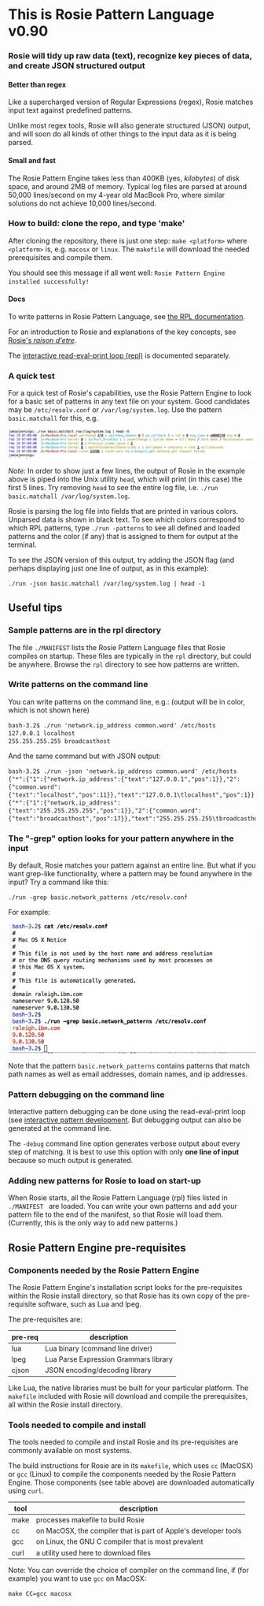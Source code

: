 # This is Rosie Pattern Language v0.90

### Rosie will tidy up raw data (text), recognize key pieces of data, and create JSON structured output

#### Better than regex

Like a supercharged version of Regular Expressions (regex), Rosie matches input text
against predefined patterns.

Unlike most regex tools, Rosie will also generate structured (JSON) output, and
will soon do all kinds of other things to the input data as it is being parsed.

#### Small and fast

The Rosie Pattern Engine takes less than 400KB (yes, *kilobytes*) of disk space, and around 2MB of
memory.  Typical log files are parsed at around 50,000 lines/second on my 4-year
old MacBook Pro, where similar solutions do not achieve 10,000 lines/second.

### How to build: clone the repo, and type 'make'

After cloning the repository, there is just one step: `make <platform>` where
`<platform>` is, e.g. `macosx` or `linux`.  The `makefile` will download the
needed prerequisites and compile them.

You should see this message if all went well: `Rosie Pattern Engine installed successfully!`

#### Docs

To write patterns in Rosie Pattern Language, see [the RPL documentation](doc/rpl.md).

For an introduction to Rosie and explanations of the key concepts, see
[Rosie's _raison d'etre_](doc/raisondetre.md).

The [interactive read-eval-print loop (repl)](doc/repl.md) is documented separately.

### A quick test

For a quick test of Rosie's capabilities, use the Rosie Pattern Engine to look
for a basic set of patterns in any text file on your system.  Good candidates
may be `/etc/resolv.conf` or `/var/log/system.log`.  Use the pattern
`basic.matchall` for this, e.g.

![Screen capture](doc/images/system.log-example.jpg "Rosie processing a MacOS system log")

*Note:* In order to show just a few lines, the output of Rosie in the example
above is piped into the Unix utility `head`, which will print (in this case) the
first 5 lines.  Try removing `head` to see the entire log file, i.e. `./run
basic.matchall /var/log/system.log`.

Rosie is parsing the log file into fields that are printed in various colors.
Unparsed data is shown in black text.  To see which colors correspond to which
RPL patterns, type `./run -patterns` to see all defined and loaded patterns and
the color (if any) that is assigned to them for output at the terminal.

To see the JSON version of this output, try adding the JSON flag (and perhaps
displaying just one line of output, as in this example):

```
./run -json basic.matchall /var/log/system.log | head -1
```


## Useful tips

### Sample patterns are in the rpl directory

The file `./MANIFEST` lists the Rosie Pattern Language files that Rosie compiles
on startup.  These files are typically in the `rpl` directory, but could be
anywhere.  Browse the `rpl` directory to see how patterns are written.

### Write patterns on the command line

You can write patterns on the command line, e.g.:  (output will be in color,
which is not shown here)

```
bash-3.2$ ./run 'network.ip_address common.word' /etc/hosts
127.0.0.1 localhost 
255.255.255.255 broadcasthost 
```

And the same command but with JSON output:

``` 
bash-3.2$ ./run -json 'network.ip_address common.word' /etc/hosts 
{"*":{"1":{"network.ip_address":{"text":"127.0.0.1","pos":1}},"2":{"common.word":{"text":"localhost","pos":11}},"text":"127.0.0.1\tlocalhost","pos":1}}
{"*":{"1":{"network.ip_address":{"text":"255.255.255.255","pos":1}},"2":{"common.word":{"text":"broadcasthost","pos":17}},"text":"255.255.255.255\tbroadcasthost","pos":1}}
``` 

### The "-grep" option looks for your pattern anywhere in the input

By default, Rosie matches your pattern against an entire line.  But what if you
want grep-like functionality, where a pattern may be found anywhere in the
input?  Try a command like this:

``` 
./run -grep basic.network_patterns /etc/resolv.conf
```

For example:

![Image of command line use of the grep option](doc/images/resolv.conf.example.jpg "Example of the -grep option")

Note that the pattern `basic.network_patterns` contains patterns that match path
names as well as email addresses, domain names, and ip addresses. 

### Pattern debugging on the command line

Interactive pattern debugging can be done using the read-eval-print loop (see
[interactive pattern development](doc/repl.md).  But debugging output can also
be generated at the command line.

The `-debug` command line option generates verbose output about every step of
matching.  It is best to use this option with only **one line of input** because
so much output is generated.

### Adding new patterns for Rosie to load on start-up

When Rosie starts, all the Rosie Pattern Language (rpl) files listed in
`./MANIFEST ` are loaded.  You can write your own patterns and add your
pattern file to the end of the manifest, so that Rosie will load them.
(Currently, this is the only way to add new patterns.)


## Rosie Pattern Engine pre-requisites

### Components needed by the Rosie Pattern Engine

The Rosie Pattern Engine's installation script looks for the pre-requisites
within the Rosie install directory, so that Rosie has its own copy of the
pre-requisite software, such as Lua and lpeg.

The pre-requisites are:

pre-req | description
--------|----------------------------------
lua     | Lua binary (command line driver)
lpeg	| Lua Parse Expression Grammars library
cjson 	| JSON encoding/decoding library

Like Lua, the native libraries must be built for your particular
platform.  The `makefile` included with Rosie will download and compile the
prerequisites, all within the Rosie install directory.

### Tools needed to compile and install

The tools needed to compile and install Rosie and its pre-requisites are
commonly available on most systems.

The build instructions for Rosie are in its `makefile`, which uses `cc` (MacOSX)
or `gcc` (Linux) to compile the components needed by the Rosie Pattern Engine.
Those components (see table above) are downloaded automatically using `curl`.

tool | description
-----|------------
make | processes makefile to build Rosie
cc   | on MacOSX, the compiler that is part of Apple's developer tools
gcc  | on Linux, the GNU C compiler that is most prevalent
curl | a utility used here to download files

Note: You can override the choice of compiler on the command line, if (for
example) you want to use `gcc` on MacOSX:

```
make CC=gcc macosx
```


